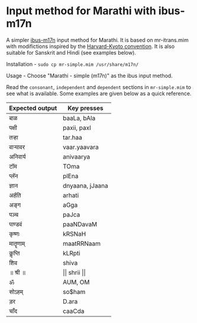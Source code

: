 # Input method for Marathi with ibus-m17n

A simpler [ibus-m17n](https://launchpad.net/ubuntu/+source/ibus-m17n) input method for Marathi. It is based on mr-itrans.mim with modifictions inspired by the [Harvard-Kyoto convention](http://en.wikipedia.org/wiki/Harvard-Kyoto). It is also suitable for Sanskrit and Hindi (see examples below).

Installation -
  `sudo cp mr-simple.mim /usr/share/m17n/`

Usage - Choose "Marathi - simple (m17n)" as the ibus input method. 

Read the `consonant`, `independent` and `dependent` sections in `mr-simple.mim` to see what is available. Some examples are given below as a quick reference.

Expected output | Key presses
----------------|-------------
बाळ                        | baaLa, bAla
पक्षी                        | paxii, paxI
तऱ्हा                        | tar.haa
वाऱ्यावर                     | vaar.yaavara
अनिवार्य                    | anivaarya
टॉम                         | TOma
प्लॅन                        | plEna
ज्ञान                         | dnyaana, jJaana
अर्हति                       | arhati
अङ्ग                         | aGga
पञ्च                         | paJca
पाण्डवं                      | paaNDavaM
कृष्णः                        | kRSNaH
मातॄणाम्                    | maatRRNaam
कॢप्ति                        | kLRpti
शिव                        | shiva
॥ श्री ॥                    | &#124;&#124; shrii &#124;&#124;
ॐ                          | AUM, OM
सोऽहम्                     | so$ham
ड़र                          | D.ara
चाँद                        | caaCda